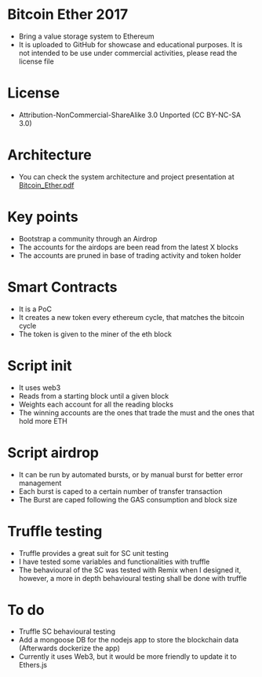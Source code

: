 # Bitcoin Ether 2017
* Bring a value storage system to Ethereum
* It is uploaded to GitHub for showcase and educational purposes. It is not intended to be use under commercial activities, please read the license file

# License
* Attribution-NonCommercial-ShareAlike 3.0 Unported (CC BY-NC-SA 3.0)

# Architecture
* You can check the system architecture and project presentation at [Bitcoin_Ether.pdf](https://github.com/miguelCyclone/bitcoinEther/tree/master/projectPresentation)

# Key points
* Bootstrap a community through an Airdrop
* The accounts for the airdops are been read from the latest X blocks
* The accounts are pruned in base of trading activity and token holder

# Smart Contracts
* It is a PoC
* It creates a new token every ethereum cycle, that matches the bitcoin cycle
* The token is given to the miner of the eth block

# Script init
* It uses web3
* Reads from a starting block until a given block
* Weights each account for all the reading blocks
* The winning accounts are the ones that trade the must and the ones that hold more ETH

# Script airdrop
* It can be run by automated bursts, or by manual burst for better error management
* Each burst is caped to a certain number of transfer transaction
* The Burst are caped following the GAS consumption and block size

# Truffle testing
* Truffle provides a great suit for SC unit testing
* I have tested some variables and functionalities with truffle
* The behavioural of the SC was tested with Remix when I designed it, however, a more in depth behavioural testing shall be done with truffle

# To do
* Truffle SC behavioural testing
* Add a mongoose DB for the nodejs app to store the blockchain data (Afterwards dockerize the app)
* Currently it uses Web3, but it would be more friendly to update it to Ethers.js
